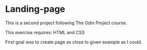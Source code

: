# Landing-page

This is a second project following The Odin Project course.

This exercise requires:
HTML and CSS

First goal was to create page as close to given example as I could. 
